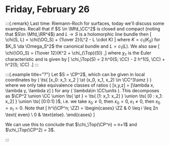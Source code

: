# Friday, February 26


:::{.remark}
Last time: Riemann-Roch for surfaces, today we'll discuss some examples.
Recall that if $S \in \Mfd_\CC^2$ is closed and compact (noting that $S\in \Mfd_\RR^4$) and $L\to S$ is a holomorphic line bundle then
\[
\chi(S, L) = \chi(\OO_S) + {1\over 2}(L^2 - L \cdot K)
\]
where $K = c_1(K_S)$ for $K_S \da \Omega_S^2$ the canonical bundle and $L = c_1(L)$.
We also saw
\[
\chi(\OO_S) = {1\over 12}(K^2 + \chi_{\Top}(S))
,\]
where $\chi_\Top$ is the Euler characteristic and is given by 
\[
\chi_\Top(S) = 2 h^0(S; \CC) - 2 h^1(S, \CC) + h^2(S; \CC)
.\]
:::


:::{.example title="?"}
Let $S = \CP^2$, which can be given in local coordinates by \( \ts{ [x_0: x_1: x_2 ] \st (x_0, x_1, x_2) \in \CC^3\smz } \) where we only take equivalence classes of ratios \( [x,y,z] = [\lambda x, \lambda y, \lambda z] \) for any \( \lambda\in \CC\units \).
This decomposes as $\CP^2 \union \CC \union \ts{ \pt } = \ts{ [1: x_1: x_2] } \union \ts{ [0 : x_1: x_2] } \union \ts{ [0:0:1] }$, i.e. we take $x_0 \neq 0$, then $x_0 = 0, x_1\neq 0$, then $x_0 = x_1 = 0$.
Note that 
\[
h^i(\CP^n; \ZZ) = 
\begin{cases}
\ZZ &  0 \leq i \leq 2n \text{ even} 
\\
0 & \text{else}.
\end{cases}
\]

We can use this to conclude that $\chi_\Top(\CP^n) = n+1$ and $\chi_\Top(\CP^2) = 3$.

:::









